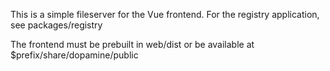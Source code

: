 This is a simple fileserver for the Vue frontend.
For the registry application, see packages/registry

The frontend must be prebuilt in web/dist or be available at $prefix/share/dopamine/public
